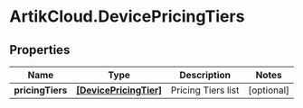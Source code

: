 # ArtikCloud.DevicePricingTiers

## Properties
Name | Type | Description | Notes
------------ | ------------- | ------------- | -------------
**pricingTiers** | [**[DevicePricingTier]**](DevicePricingTier.md) | Pricing Tiers list | [optional] 


